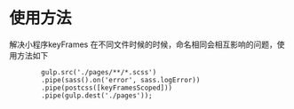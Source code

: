 # 使用方法

解决小程序keyFrames 在不同文件时候的时候，命名相同会相互影响的问题，使用方法如下

```
		gulp.src('./pages/**/*.scss')
		.pipe(sass().on('error', sass.logError))
		.pipe(postcss([keyFramesScoped]))
        .pipe(gulp.dest('./pages'));
```